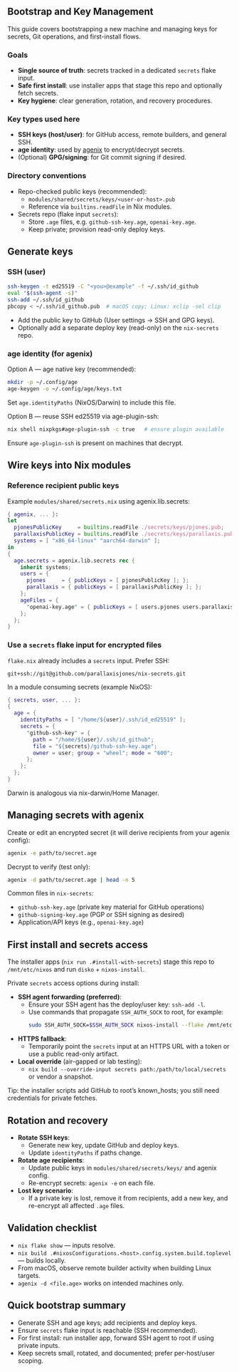 ## Bootstrap and Key Management

This guide covers bootstrapping a new machine and managing keys for secrets, Git operations, and first-install flows.

### Goals

- **Single source of truth**: secrets tracked in a dedicated `secrets` flake input.
- **Safe first install**: use installer apps that stage this repo and optionally fetch secrets.
- **Key hygiene**: clear generation, rotation, and recovery procedures.

### Key types used here

- **SSH keys (host/user)**: for GitHub access, remote builders, and general SSH.
- **age identity**: used by [agenix](https://github.com/ryantm/agenix) to encrypt/decrypt secrets.
- (Optional) **GPG/signing**: for Git commit signing if desired.

### Directory conventions

- Repo-checked public keys (recommended):
  - `modules/shared/secrets/keys/<user-or-host>.pub`
  - Reference via `builtins.readFile` in Nix modules.
- Secrets repo (flake input `secrets`):
  - Store `.age` files, e.g. `github-ssh-key.age`, `openai-key.age`.
  - Keep private; provision read-only deploy keys.

## Generate keys

### SSH (user)

```bash
ssh-keygen -t ed25519 -C "<you>@example" -f ~/.ssh/id_github
eval "$(ssh-agent -s)"
ssh-add ~/.ssh/id_github
pbcopy < ~/.ssh/id_github.pub  # macOS copy; Linux: xclip -sel clip
```

- Add the public key to GitHub (User settings → SSH and GPG keys).
- Optionally add a separate deploy key (read-only) on the `nix-secrets` repo.

### age identity (for agenix)

Option A — age native key (recommended):

```bash
mkdir -p ~/.config/age
age-keygen -o ~/.config/age/keys.txt
```

Set `age.identityPaths` (NixOS/Darwin) to include this file.

Option B — reuse SSH ed25519 via age-plugin-ssh:

```bash
nix shell nixpkgs#age-plugin-ssh -c true   # ensure plugin available
```

Ensure `age-plugin-ssh` is present on machines that decrypt.

## Wire keys into Nix modules

### Reference recipient public keys

Example `modules/shared/secrets.nix` using agenix.lib.secrets:

```nix
{ agenix, ... }:
let
  pjonesPublicKey     = builtins.readFile ./secrets/keys/pjones.pub;
  parallaxisPublicKey = builtins.readFile ./secrets/keys/parallaxis.pub;
  systems = [ "x86_64-linux" "aarch64-darwin" ];
in
{
  age.secrets = agenix.lib.secrets rec {
    inherit systems;
    users = {
      pjones     = { publicKeys = [ pjonesPublicKey ]; };
      parallaxis = { publicKeys = [ parallaxisPublicKey ]; };
    };
    ageFiles = {
      "openai-key.age" = { publicKeys = [ users.pjones users.parallaxis ]; };
    };
  };
}
```

### Use a `secrets` flake input for encrypted files

`flake.nix` already includes a `secrets` input. Prefer SSH:

```
git+ssh://git@github.com/parallaxisjones/nix-secrets.git
```

In a module consuming secrets (example NixOS):

```nix
{ secrets, user, ... }:
{
  age = {
    identityPaths = [ "/home/${user}/.ssh/id_ed25519" ];
    secrets = {
      "github-ssh-key" = {
        path = "/home/${user}/.ssh/id_github";
        file = "${secrets}/github-ssh-key.age";
        owner = user; group = "wheel"; mode = "600";
      };
    };
  };
}
```

Darwin is analogous via nix-darwin/Home Manager.

## Managing secrets with agenix

Create or edit an encrypted secret (it will derive recipients from your agenix config):

```bash
agenix -e path/to/secret.age
```

Decrypt to verify (test only):

```bash
agenix -d path/to/secret.age | head -n 5
```

Common files in `nix-secrets`:

- `github-ssh-key.age` (private key material for GitHub operations)
- `github-signing-key.age` (PGP or SSH signing as desired)
- Application/API keys (e.g., `openai-key.age`)

## First install and secrets access

The installer apps (`nix run .#install-with-secrets`) stage this repo to `/mnt/etc/nixos` and run `disko` + `nixos-install`.

Private `secrets` access options during install:

- **SSH agent forwarding (preferred)**:
  - Ensure your SSH agent has the deploy/user key: `ssh-add -l`.
  - Use commands that propagate `SSH_AUTH_SOCK` to root, for example:
    ```bash
    sudo SSH_AUTH_SOCK=$SSH_AUTH_SOCK nixos-install --flake /mnt/etc/nixos#<system>
    ```
- **HTTPS fallback**:
  - Temporarily point the `secrets` input at an HTTPS URL with a token or use a public read-only artifact.
- **Local override** (air-gapped or lab testing):
  - `nix build --override-input secrets path:/path/to/local/secrets` or vendor a snapshot.

Tip: the installer scripts add GitHub to root’s known_hosts; you still need credentials for private fetches.

## Rotation and recovery

- **Rotate SSH keys**:
  - Generate new key, update GitHub and deploy keys.
  - Update `identityPaths` if paths change.
- **Rotate age recipients**:
  - Update public keys in `modules/shared/secrets/keys/` and agenix config.
  - Re-encrypt secrets: `agenix -e` on each file.
- **Lost key scenario**:
  - If a private key is lost, remove it from recipients, add a new key, and re-encrypt all affected `.age` files.

## Validation checklist

- `nix flake show` — inputs resolve.
- `nix build .#nixosConfigurations.<host>.config.system.build.toplevel` — builds locally.
- From macOS, observe remote builder activity when building Linux targets.
- `agenix -d <file.age>` works on intended machines only.

## Quick bootstrap summary

- Generate SSH and age keys; add recipients and deploy keys.
- Ensure `secrets` flake input is reachable (SSH recommended).
- For first install: run installer app, forward SSH agent to root if using private inputs.
- Keep secrets small, rotated, and documented; prefer per-host/user scoping.


